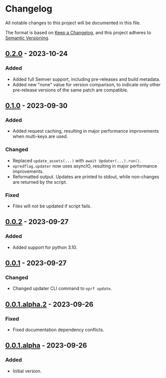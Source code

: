 # Changelog

All notable changes to this project will be documented in this file.

The format is based on [Keep a Changelog](https://keepachangelog.com/en/1.0.0/), and
this project adheres to [Semantic Versioning](https://semver.org/spec/v2.0.0.html).

## [0.2.0] - 2023-10-24

### Added

- Added full Semver support, including pre-releases and build metadata.
- Added new "none" value for version comparison, to indicate only other pre-release
  versions of the same patch are compatible.

## [0.1.0] - 2023-09-30

### Added

- Added request caching, resulting in major performance improvements when multi-keys are
  used.

### Changed

- Replaced `update_assets(...)` with `await Updater(...).run()`.
- `opredflag.updater` now uses asyncIO, resulting in major performance improvements.
- Reformatted output. Updates are printed to stdout, while non-changes are returned by
  the script.

### Fixed

- Files will not be updated if script fails.

## [0.0.2] - 2023-09-27

### Added

- Added support for python 3.10.

## [0.0.1] - 2023-09-27

### Changed

- Changed updater CLI command to `oprf update`.

## [0.0.1.alpha.2] - 2023-09-26

### Fixed

- Fixed documentation dependency conflicts.

## [0.0.1.alpha] - 2023-09-26

### Added

- Initial version.

[unreleased]: https://github.com/BobDotCom/py-opredflag/compare/v0.2.0...HEAD
[0.2.0]: https://github.com/BobDotCom/py-opredflag/releases/tag/v0.2.0
[0.1.0]: https://github.com/BobDotCom/py-opredflag/releases/tag/v0.1.0
[0.0.2]: https://github.com/BobDotCom/py-opredflag/releases/tag/v0.0.2
[0.0.1]: https://github.com/BobDotCom/py-opredflag/releases/tag/v0.0.1
[0.0.1.alpha.2]: https://github.com/BobDotCom/py-opredflag/releases/tag/v0.0.1.alpha.2
[0.0.1.alpha]: https://github.com/BobDotCom/py-opredflag/releases/tag/v0.0.1.alpha
